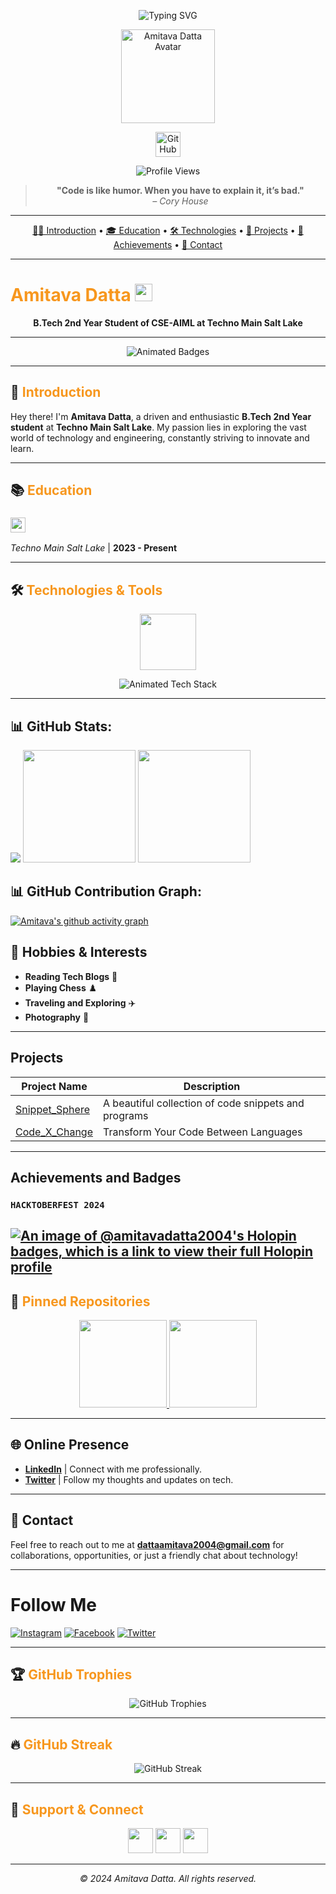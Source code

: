 <!-- Banner & Avatar -->
<p align="center">
  <img src="https://readme-typing-svg.demolab.com?font=Fira+Code&weight=700&size=30&pause=1000&color=F7971E&center=true&vCenter=true&width=700&lines=Hi+%F0%9F%91%8B%2C+I%E2%80%99m+Amitava+Datta!;Welcome+to+my+GitHub+Profile!;B.Tech+Student+%7C+Tech+Enthusiast+%7C+Open+Source+Lover" alt="Typing SVG" />
</p>

<p align="center">
  <img src="https://avatars.githubusercontent.com/u/145762757?v=4" width="150" alt="Amitava Datta Avatar" />
</p>

<p align="center">
  <a href="https://github.com/AmitavaDatta2004" target="_blank">
    <img src="https://img.shields.io/badge/GitHub-100000?style=for-the-badge&logo=github&logoColor=white" height="40" alt="GitHub Profile" />
  </a>
</p>

<!-- Profile Views & Visitor Map -->
<p align="center">
  <img src="https://komarev.com/ghpvc/?username=AmitavaDatta2004&label=Profile+Views&color=0e75b6&style=for-the-badge" alt="Profile Views" />
  <!-- <br>
  <img src="https://profile-counter.glitch.me/AmitavaDatta2004/count.svg" alt="Visitor Count" />
  <br>
  <img src="https://api.visitorbadge.io/api/visitors?path=AmitavaDatta2004&label=VISITORS&countColor=%23263759&style=flat" alt="Visitor Badge" />
  <br> -->
</p>

<!-- Fun Quote -->
<blockquote align="center">
  <b>"Code is like humor. When you have to explain it, it’s bad."</b> <br> <i>– Cory House</i>
</blockquote>

---

<!-- Quick Links -->
<p align="center">
  <a href="#introduction">🧑‍💻 Introduction</a> •
  <a href="#education">🎓 Education</a> •
  <a href="#technologies--tools">🛠️ Technologies</a> •
  <a href="#projects">🚀 Projects</a> •
  <a href="#achievements-and-badges">🏅 Achievements</a> •
  <a href="#contact">📧 Contact</a>
</p>

---

# <span style="color:#F7971E">Amitava Datta</span> <img src="https://img.shields.io/badge/B.Tech%20CSE--AIML-4B0082?style=flat-square&logo=graduation-cap&logoColor=white" height="28" />
<p align="center"><b>B.Tech 2nd Year Student of CSE-AIML at Techno Main Salt Lake</b></p>

---

<!-- Animated Badges -->
<p align="center">
  <img src="https://readme-typing-svg.demolab.com?font=Fira+Code&weight=700&size=22&pause=1000&color=F7971E&center=true&vCenter=true&width=600&lines=Open+Source+%F0%9F%92%BB;Web+Dev+%F0%9F%8C%90;AI+%26+ML+%F0%9F%A4%96;Always+Learning+%F0%9F%92%AF" alt="Animated Badges" />
</p>

---

## <a id="introduction"></a>👋 <span style="color:#F7971E">Introduction</span>

Hey there! I'm <b>Amitava Datta</b>, a driven and enthusiastic <b>B.Tech 2nd Year student</b> at <b>Techno Main Salt Lake</b>. My passion lies in exploring the vast world of technology and engineering, constantly striving to innovate and learn.

---

## <a id="education"></a>📚 <span style="color:#F7971E">Education</span>

### <img src="https://img.shields.io/badge/B.Tech-Computer%20Science%20(AIML)-4B0082?style=flat-square&logo=graduation-cap&logoColor=white" height="24" />
*Techno Main Salt Lake* | <b>2023 - Present</b>

---

## <a id="technologies--tools"></a>🛠️ <span style="color:#F7971E">Technologies & Tools</span>

<p align="center">
  <img src="https://skillicons.dev/icons?i=python,java,cpp,js,ts,react,nextjs,nodejs,tailwind,bootstrap,css,html,redux,deno,django,firebase,postgres,mysql,redis,graphql,git,github,gitlab,docker,kubernetes,linux,nginx,heroku,flutter,androidstudio,figma,canva,blender,unity,xd,apache,raspberrypi,jira,vscode,eslint" height="90" />
</p>

<p align="center">
  <img src="https://readme-typing-svg.demolab.com?font=Fira+Code&weight=700&size=18&pause=1000&color=F7971E&center=true&vCenter=true&width=600&lines=Web+Development;App+Development;AI+%26+ML;Cloud+%26+DevOps;UI%2FUX+Design;Open+Source+%F0%9F%92%BB" alt="Animated Tech Stack" />
</p>

---

## 📊 GitHub Stats:

![](https://github-readme-stats.vercel.app/api/top-langs/?username=AmitavaDatta2004&theme=merko&hide_border=false&include_all_commits=true&count_private=true&layout=compact)
<a><img src="http://github-profile-summary-cards.vercel.app/api/cards/productive-time?username=AmitavaDatta2004&theme=merko&hide_border=true&include_all_commits=true&count_private=true&layout=compact" height="180em" />
<img src="http://github-profile-summary-cards.vercel.app/api/cards/profile-details?username=AmitavaDatta2004&theme=merko&hide_border=true&include_all_commits=true&count_private=true&layout=compact" height="180em" /><a/>

## 📊 GitHub Contribution Graph:
[![Amitava's github activity graph](https://github-readme-activity-graph.vercel.app/graph?username=AmitavaDatta2004&bg_color=000000&color=ffbb00&line=ff0000&point=10f000&area=true&hide_border=false)]()

## 🎨 **Hobbies & Interests**

- **Reading Tech Blogs** 📖
- **Playing Chess** ♟️
- **Traveling and Exploring** ✈️
- **Photography** 📸

---

##  **Projects**
| Project Name                                                       | Description                                       |
| ------------------------------------------------------------------ | ------------------------------------------------- |
| [Snippet_Sphere](https://snippetsphere-five.vercel.app/)                                 | A beautiful collection of code snippets and programs|
| [Code_X_Change](https://code-x-change.vercel.app/)                              | Transform Your Code Between Languages          |

---
##  **Achievements and Badges**

### `HACKTOBERFEST 2024`
[![An image of @amitavadatta2004's Holopin badges, which is a link to view their full Holopin profile](https://holopin.me/amitavadatta2004)](https://holopin.io/@amitavadatta2004)
---

## 📌 <span style="color:#F7971E">Pinned Repositories</span>

<p align="center">
  <a href="https://github.com/AmitavaDatta2004/Snippet_Sphere" target="_blank">
    <img src="https://github-readme-stats.vercel.app/api/pin/?username=AmitavaDatta2004&repo=Snippet_Sphere&theme=merko" height="140" />
  </a>
  <a href="https://github.com/AmitavaDatta2004/Code_X_Change" target="_blank">
    <img src="https://github-readme-stats.vercel.app/api/pin/?username=AmitavaDatta2004&repo=Code_X_Change&theme=merko" height="140" />
  </a>
</p>

---

## 🌐 **Online Presence**

- **[LinkedIn](https://www.linkedin.com/in/amitava-datta-301920292/)** | Connect with me professionally.
- **[Twitter](https://x.com/Amitava2004)** | Follow my thoughts and updates on tech.

---

## 📧 **Contact**

Feel free to reach out to me at **dattaamitava2004@gmail.com** for collaborations, opportunities, or just a friendly chat about technology!

---



# Follow Me

[![Instagram](https://img.shields.io/badge/Instagram-E4405F?style=for-the-badge&logo=instagram&logoColor=white)](https://www.instagram.com/amitava_2004/)
[![Facebook](https://img.shields.io/badge/Facebook-1877F2?style=for-the-badge&logo=facebook&logoColor=white)](https://www.facebook.com/profile.php?id=100072284777063)
[![Twitter](https://img.shields.io/badge/Twitter-1DA1F2?style=for-the-badge&logo=twitter&logoColor=white)](https://x.com/Amitava2004)

---

## 🏆 <span style="color:#F7971E">GitHub Trophies</span>
<p align="center">
  <img src="https://github-profile-trophy.vercel.app/?username=AmitavaDatta2004&theme=algolia&no-frame=true&no-bg=true&margin-w=15" alt="GitHub Trophies" />
</p>

---

## 🔥 <span style="color:#F7971E">GitHub Streak</span>
<p align="center">
  <img src="https://github-readme-streak-stats.herokuapp.com/?user=AmitavaDatta2004&theme=merko&hide_border=true" alt="GitHub Streak" />
</p>

---

## 🌟 <span style="color:#F7971E">Support & Connect</span>
<p align="center">
  <a href="https://www.buymeacoffee.com/amitavadatta2004" target="_blank"><img src="https://img.shields.io/badge/Buy%20Me%20a%20Coffee-FFDD00?style=for-the-badge&logo=buy-me-a-coffee&logoColor=black" height="40" /></a>
  <a href="mailto:dattaamitava2004@gmail.com"><img src="https://img.shields.io/badge/Email-D14836?style=for-the-badge&logo=gmail&logoColor=white" height="40" /></a>
  <a href="https://github.com/AmitavaDatta2004?tab=followers" target="_blank"><img src="https://img.shields.io/github/followers/AmitavaDatta2004?label=Follow&style=for-the-badge" height="40" /></a>
</p>

---

<p align="center"><i>© 2024 Amitava Datta. All rights reserved.</i></p>


